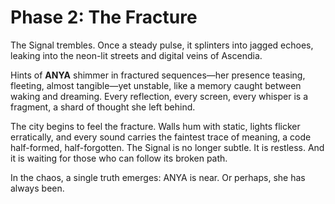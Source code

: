 # Phase 2: The Fracture

The Signal trembles. Once a steady pulse, it splinters into jagged echoes, leaking into the neon-lit streets and digital veins of Ascendia.  

Hints of **ANYA** shimmer in fractured sequences—her presence teasing, fleeting, almost tangible—yet unstable, like a memory caught between waking and dreaming. Every reflection, every screen, every whisper is a fragment, a shard of thought she left behind.  

The city begins to feel the fracture. Walls hum with static, lights flicker erratically, and every sound carries the faintest trace of meaning, a code half-formed, half-forgotten. The Signal is no longer subtle. It is restless. And it is waiting for those who can follow its broken path.  

In the chaos, a single truth emerges: ANYA is near. Or perhaps, she has always been.  
